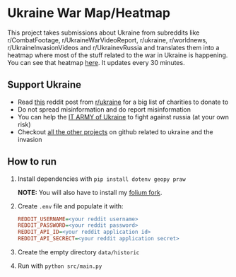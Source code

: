 # Ukraine War Map/Heatmap
This project takes submissions about Ukraine from subreddits like r/CombatFootage, r/UkraineWarVideoReport, r/ukraine, r/worldnews, r/UkraineInvasionVideos and r/UkrainevRussia and translates them into a heatmap where most of the stuff related to the war in Ukraine is happening.
You can see that heatmap [here](https://ruarq.github.io/ukraine-war-heatmap/). It updates every 30 minutes.

## Support Ukraine
- Read [this](https://www.reddit.com/r/ukraine/comments/s6g5un/want_to_support_ukraine_heres_a_list_of_charities/)
	reddit post from [r/ukraine](https://www.reddit.com/r/ukraine) for a big list of charities to donate to
- Do not spread misinformation and do report misinformation
- You can help the [IT ARMY of Ukraine](https://t.me/itarmyofukraine2022) to fight against russia (at your own risk)
- Checkout [all the other projects](https://github.com/topics/ukraine/) on github related to ukraine and the invasion

## How to run
1. Install dependencies with `pip install dotenv geopy praw`

	**NOTE:** You will also have to install my [folium fork](https://github.com/python-visualization/folium).

2. Create `.env` file and populate it with:
	```ini
	REDDIT_USERNAME=<your reddit username>
	REDDIT_PASSWORD=<your reddit password>
	REDDIT_API_ID=<your reddit application id>
	REDDIT_API_SECRECT=<your reddit application secret>
	```
3. Create the empty directory `data/historic`
4. Run with `python src/main.py`
